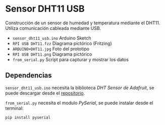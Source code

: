 # Sensor DHT11 USB

Construcción de un sensor de humedad y temperatura mediante el DHT11. Utiliza comunicación cableada mediante USB.

- `sensor_dht11_usb.ino` Arduino Sketch
- `RPI USB DHT11.fzz` Diagrama pictórico (Fritzing)
- `ARDUINO+DHT11.jpg` Foto del prototipo
- `RPI USB DHT11.png` Diagrama pictórico
- `from_serial.py` Script para capturar y mostrar los datos

## Dependencias

`sensor_dht11_usb.ino` necesita la biblioteca *DHT Sensor de Adafruit*, se puede descargar desde el [repositorio](https://github.com/adafruit/DHT-sensor-library).

`from_serial.py` necesita el modulo *PySerial*, se puede instalar desde el terminal:

```bash
pip install pyserial
```

